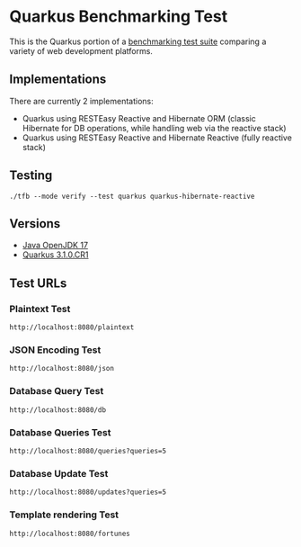 # Quarkus Benchmarking Test

This is the Quarkus portion of a [benchmarking test suite](../) comparing a variety of web development platforms.

## Implementations

There are currently 2 implementations:

- Quarkus using RESTEasy Reactive and Hibernate ORM (classic Hibernate for DB operations, while handling web via the reactive stack)
- Quarkus using RESTEasy Reactive and Hibernate Reactive (fully reactive stack)

## Testing

    ./tfb --mode verify --test quarkus quarkus-hibernate-reactive

## Versions

* [Java OpenJDK 17](http://openjdk.java.net/)
* [Quarkus 3.1.0.CR1](https://quarkus.io)

## Test URLs

### Plaintext Test

    http://localhost:8080/plaintext

### JSON Encoding Test

    http://localhost:8080/json

### Database Query Test

    http://localhost:8080/db

### Database Queries Test

    http://localhost:8080/queries?queries=5

### Database Update Test

    http://localhost:8080/updates?queries=5

### Template rendering Test

    http://localhost:8080/fortunes
